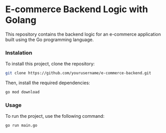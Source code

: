 # E-commerce Backend Logic with Golang

This repository contains the backend logic for an e-commerce application built using the Go programming language.

### Instalation
To install this project, clone the repository:
```bash
git clone https://github.com/yourusername/e-commerce-backend.git
```
Then, install the required dependencies:
```bash
go mod download
```
### Usage
To run the project, use the following command:
```bash
go run main.go
```
